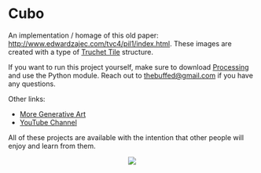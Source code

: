 # Cubo

An implementation / homage of this old paper: http://www.edwardzajec.com/tvc4/pil1/index.html. These images are created with a type of [Truchet Tile](https://en.wikipedia.org/wiki/Truchet_tiles) structure. 

If you want to run this project yourself, make sure to download [Processing](https://www.processing.org) and use the Python module. Reach out to thebuffed@gmail.com if you have any questions.

Other links:
- [More Generative Art](https://github.com/erdavids/Generative-Art)
- [YouTube Channel](https://www.youtube.com/channel/UCUrmX3SvpPerq-KAfGBrgGQ)

All of these projects are available with the intention that other people will enjoy and learn from them. 

<p align="center"><img src="https://github.com/erdavids/Cubo/blob/master/Favorites/Cubo-80-40-1442.png"></p>


